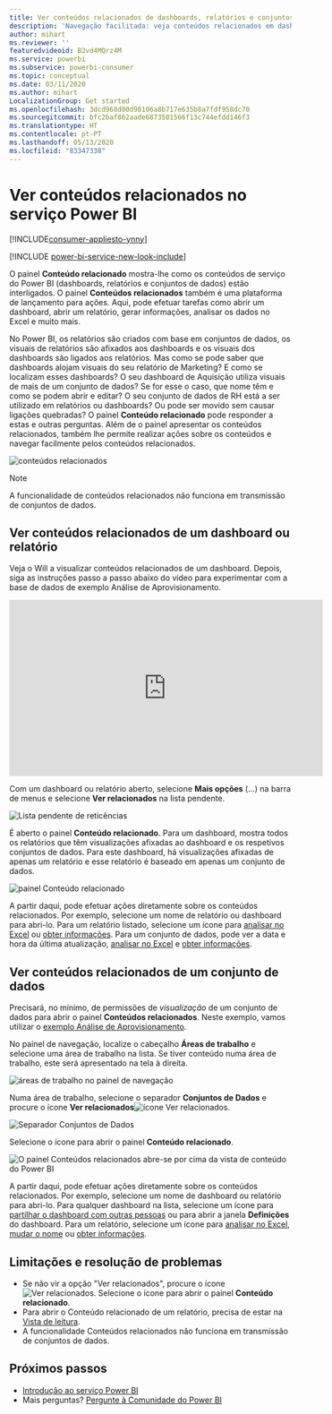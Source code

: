 ```yaml
---
title: Ver conteúdos relacionados de dashboards, relatórios e conjuntos de dados
description: 'Navegação facilitada: veja conteúdos relacionados em dashboards, relatórios e conjuntos de dados'
author: mihart
ms.reviewer: ''
featuredvideoid: B2vd4MQrz4M
ms.service: powerbi
ms.subservice: powerbi-consumer
ms.topic: conceptual
ms.date: 03/11/2020
ms.author: mihart
LocalizationGroup: Get started
ms.openlocfilehash: 3dcd968d00d98106a8b717e635b8a7fdf958dc70
ms.sourcegitcommit: bfc2baf862aade6873501566f13c744efdd146f3
ms.translationtype: HT
ms.contentlocale: pt-PT
ms.lasthandoff: 05/13/2020
ms.locfileid: "83347338"
---
```

# <a name="view-related-content-in-the-power-bi-service"></a>Ver conteúdos relacionados no serviço Power BI

[!INCLUDE[consumer-appliesto-ynny](../includes/consumer-appliesto-ynny.md)]

[!INCLUDE [power-bi-service-new-look-include](../includes/power-bi-service-new-look-include.md)]

O painel **Conteúdo relacionado** mostra-lhe como os conteúdos de serviço do Power BI (dashboards, relatórios e conjuntos de dados) estão interligados. O painel **Conteúdos relacionados** também é uma plataforma de lançamento para ações. Aqui, pode efetuar tarefas como abrir um dashboard, abrir um relatório, gerar informações, analisar os dados no Excel e muito mais.  

No Power BI, os relatórios são criados com base em conjuntos de dados, os visuais de relatórios são afixados aos dashboards e os visuais dos dashboards são ligados aos relatórios. Mas como se pode saber que dashboards alojam visuais do seu relatório de Marketing? E como se localizam esses dashboards? O seu dashboard de Aquisição utiliza visuais de mais de um conjunto de dados? Se for esse o caso, que nome têm e como se podem abrir e editar? O seu conjunto de dados de RH está a ser utilizado em relatórios ou dashboards? Ou pode ser movido sem causar ligações quebradas? O painel **Conteúdo relacionado** pode responder a estas e outras perguntas.  Além de o painel apresentar os conteúdos relacionados, também lhe permite realizar ações sobre os conteúdos e navegar facilmente pelos conteúdos relacionados.

![conteúdos relacionados](./media/end-user-related/power-bi-list.png)

> [!NOTE]
> A funcionalidade de conteúdos relacionados não funciona em transmissão de conjuntos de dados.
> 
> 

## <a name="view-related-content-for-a-dashboard-or-report"></a>Ver conteúdos relacionados de um dashboard ou relatório
Veja o Will a visualizar conteúdos relacionados de um dashboard. Depois, siga as instruções passo a passo abaixo do vídeo para experimentar com a base de dados de exemplo Análise de Aprovisionamento.

<iframe width="560" height="315" src="https://www.youtube.com/embed/B2vd4MQrz4M#t=3m05s" frameborder="0" allowfullscreen></iframe>

Com um dashboard ou relatório aberto, selecione **Mais opções** (...) na barra de menus e selecione **Ver relacionados** na lista pendente.

![Lista pendente de reticências](./media/end-user-related/power-bi-dropdown.png)

É aberto o painel **Conteúdo relacionado**. Para um dashboard, mostra todos os relatórios que têm visualizações afixadas ao dashboard e os respetivos conjuntos de dados. Para este dashboard, há visualizações afixadas de apenas um relatório e esse relatório é baseado em apenas um conjunto de dados. 

![painel Conteúdo relacionado](./media/end-user-related/power-bi-view-related-dashboard.png)

A partir daqui, pode efetuar ações diretamente sobre os conteúdos relacionados.  Por exemplo, selecione um nome de relatório ou dashboard para abri-lo.  Para um relatório listado, selecione um ícone para [analisar no Excel](../collaborate-share/service-analyze-in-excel.md) ou [obter informações](end-user-insights.md). Para um conjunto de dados, pode ver a data e hora da última atualização, [analisar no Excel](../collaborate-share/service-analyze-in-excel.md) e [obter informações](end-user-insights.md).  



## <a name="view-related-content-for-a-dataset"></a>Ver conteúdos relacionados de um conjunto de dados
Precisará, no mínimo, de permissões de *visualização* de um conjunto de dados para abrir o painel **Conteúdos relacionados**. Neste exemplo, vamos utilizar o [exemplo Análise de Aprovisionamento](../create-reports/sample-procurement.md).

No painel de navegação, localize o cabeçalho **Áreas de trabalho** e selecione uma área de trabalho na lista. Se tiver conteúdo numa área de trabalho, este será apresentado na tela à direita. 

![áreas de trabalho no painel de navegação](./media/end-user-related/power-bi-workspace.png)


Numa área de trabalho, selecione o separador **Conjuntos de Dados** e procure o ícone **Ver relacionados**![ícone Ver relacionados](./media/end-user-related/power-bi-view-related-icon-new.png).

![Separador Conjuntos de Dados](./media/end-user-related/power-bi-related-dataset.png)

Selecione o ícone para abrir o painel **Conteúdo relacionado**.

![O painel Conteúdos relacionados abre-se por cima da vista de conteúdo do Power BI](media/end-user-related/power-bi-dataset.png)

A partir daqui, pode efetuar ações diretamente sobre os conteúdos relacionados. Por exemplo, selecione um nome de dashboard ou relatório para abri-lo.  Para qualquer dashboard na lista, selecione um ícone para [partilhar o dashboard com outras pessoas](../collaborate-share/service-share-dashboards.md) ou para abrir a janela **Definições** do dashboard. Para um relatório, selecione um ícone para [analisar no Excel](../collaborate-share/service-analyze-in-excel.md), [mudar o nome](../create-reports/service-rename.md) ou [obter informações](end-user-insights.md).  

## <a name="limitations-and-troubleshooting"></a>Limitações e resolução de problemas
* Se não vir a opção "Ver relacionados", procure o ícone ![Ver relacionados](./media/end-user-related/power-bi-view-related-icon-new.png). Selecione o ícone para abrir o painel **Conteúdo relacionado**.
* Para abrir o Conteúdo relacionado de um relatório, precisa de estar na [Vista de leitura](end-user-reading-view.md).
* A funcionalidade Conteúdos relacionados não funciona em transmissão de conjuntos de dados.

## <a name="next-steps"></a>Próximos passos
* [Introdução ao serviço Power BI](../fundamentals/service-get-started.md)
* Mais perguntas? [Pergunte à Comunidade do Power BI](https://community.powerbi.com/)
